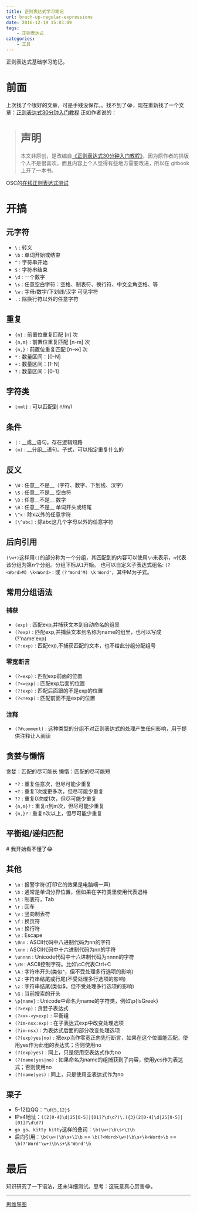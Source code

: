 ```yaml
---
title: 正则表达式学习笔记
url: bruch-up-regular-expressions
date: 2016-12-19 15:03:09
tags:
    - 正则表达式
categories:
    - 工具
---
```


正则表达式基础学习笔记。

<!--more-->

# 前面
  上次找了个很好的文章，可是手残没保存。。找不到了😭，现在重新找了一个文章：[正则表达式30分钟入门教程](https://luke0922.gitbooks.io/learnregularexpressionin30minutes/content/index.html)
  正如作者说的：
  > # 声明
  > 本文非原创，是改编自[《正则表达式30分钟入门教程》](http://deerchao.net/tutorials/regex/regex.htm#mission)，因为原作者的排版个人不是很喜欢，而且内容上个人觉得有些地方需要改进，所以在 gitbook 上开了一本书。
  
  OSC的[在线正则表达式测试](http://tool.oschina.net/regex)
  
# 开搞

## 元字符
  - `\` : 转义
  - `\b` : 单词开始或结束
  - `^` : 字符串开始
  - `$` : 字符串结束
  - `\d` : 一个数字
  - `\s` : 任意空白字符：空格、制表符、换行符、中文全角空格、等
  - `\w` : 字母/数字/下划线/汉字 可见字符
  - `.` : 除换行符以外的任意字符

## 重复
  - `{n}` : 前置位重复匹配 [n] 次
  - `{n,m}` : 前置位重复匹配 [n-m] 次
  - `{n,}` : 前置位重复匹配 [n-∞] 次
  - `*` : 数量区间：[0-N]
  - `+` : 数量区间：[1-N]
  - `?` : 数量区间：[0-1]
  
## 字符类
  - `[nml]` : 可以匹配到 n/m/l
  
## 条件
  - `|` : __或__语句。存在逻辑短路
  - `(m)` : __分组__语句。子式，可以指定重复什么的
  
## 反义
  - `\W` : 任意__不是__（字符、数字、下划线、汉字）
  - `\S` : 任意__不是__ 空白符
  - `\D` : 任意__不是__ 数字
  - `\B` : 任意__不是__ 单词开头或结尾
  - `\^x` : 除x以外的任意字符
  - `[\^abc]` : 除abc这几个字母以外的任意字符
  
## 后向引用
  `(\w+)`这样用`()`的部分称为一个分组，其匹配到的内容可以使用`\n`来表示，`n`代表该分组为第n个分组。分组下标从`1`开始。
  也可以自定义子表达式组名: `(?<Word>M) \k<Word>` : 或 `(?'Word'M) \k'Word'`，其中M为子式。
  
## 常用分组语法

### 捕获
  - `(exp)` : 匹配exp,并捕获文本到自动命名的组里
  - `(?exp)` : 匹配exp,并捕获文本到名称为name的组里，也可以写成(?'name'exp)
  - `(?:exp)` : 匹配exp,不捕获匹配的文本，也不给此分组分配组号

### 零宽断言
  - `(?=exp)` : 匹配exp前面的位置
  - `(?<=exp)` : 匹配exp后面的位置
  - `(?!exp)` : 匹配后面跟的不是exp的位置
  - `(?<!exp)` : 匹配前面不是exp的位置

### 注释
  - `(?#comment)` : 这种类型的分组不对正则表达式的处理产生任何影响，用于提供注释让人阅读
  
## 贪婪与懒惰
  贪婪：匹配的尽可能长
  懒惰：匹配的尽可能短
  
  - `*?` : 重复任意次，但尽可能少重复
  - `+?` : 重复1次或更多次，但尽可能少重复
  - `??` : 重复0次或1次，但尽可能少重复
  - `{n,m}?` : 重复n到m次，但尽可能少重复
  - `{n,}?` : 重复n次以上，但尽可能少重复
  
## 平衡组/递归匹配
  \# 我开始看不懂了😂
  
## 其他
  - `\a` : 报警字符(打印它的效果是电脑嘀一声)
  - `\b` : 通常是单词分界位置，但如果在字符类里使用代表退格
  - `\t` : 制表符，Tab
  - `\r` : 回车
  - `\v` : 竖向制表符
  - `\f` : 换页符
  - `\n` : 换行符
  - `\e` : Escape
  - `\0nn` : ASCII代码中八进制代码为nn的字符
  - `\xnn` : ASCII代码中十六进制代码为nn的字符
  - `\unnnn` : Unicode代码中十六进制代码为nnnn的字符
  - `\cN` : ASCII控制字符。比如\cC代表Ctrl+C
  - `\A` : 字符串开头(类似^，但不受处理多行选项的影响)
  - `\Z` : 字符串结尾或行尾(不受处理多行选项的影响)
  - `\z` : 字符串结尾(类似$，但不受处理多行选项的影响)
  - `\G` : 当前搜索的开头
  - `\p{name}` : Unicode中命名为name的字符类，例如\p{IsGreek}
  - `(?>exp)` : 贪婪子表达式
  - `(?<x>-<y>exp)` : 平衡组
  - `(?im-nsx:exp)` : 在子表达式exp中改变处理选项
  - `(?im-nsx)` : 为表达式后面的部分改变处理选项
  - `(?(exp)yes|no)` : 把exp当作零宽正向先行断言，如果在这个位置能匹配，使用yes作为此组的表达式；否则使用no
  - `(?(exp)yes)` : 同上，只是使用空表达式作为no
  - `(?(name)yes|no)` : 如果命名为name的组捕获到了内容，使用yes作为表达式；否则使用no
  - `(?(name)yes)` : 同上，只是使用空表达式作为no
  
  
## 栗子
  - 5-12位QQ：`^\d{5,12}$`
  - IPv4地址：`((2[0-4]\d|25[0-5]|[01]?\d\d?)\.){3}(2[0-4]\d|25[0-5]|[01]?\d\d?)`
  - `go go`、`kitty kitty`这样的叠词：`\b(\w+)\b\s+\1\b`
  - 后向引用：`\b(\w+)\b\s+\1\b` == `\b(?<Word>\w+)\b\s+\k<Word>\b` == `\b(?'Word'\w+)\b\s+\k'Word'\b`
  
# 最后
  知识研究了一下语法，还未详细测试。思考：这玩意真心厉害😂。

----
[思维导图](../reprinted-regular-mind-map)